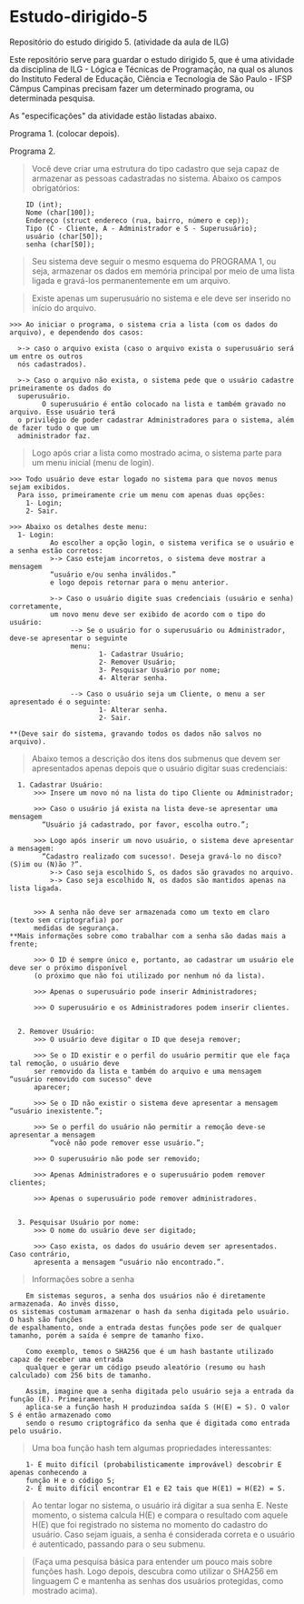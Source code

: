 # Estudo-dirigido-5
Repositório do estudo dirigido 5. (atividade da aula de ILG)


  Este repositório serve para guardar o estudo dirigido 5, que é uma atividade da disciplina de ILG - Lógica e Técnicas de Programação, 
na qual os alunos do Instituto Federal de Educação, Ciência e Tecnologia de São Paulo - IFSP Câmpus Campinas precisam fazer um determinado programa,
ou determinada pesquisa.

  As "especificações" da atividade estão listadas abaixo.


Programa 1.
(colocar depois).
  

Programa 2.
  > Você deve criar uma estrutura do tipo cadastro que seja capaz de armazenar as pessoas cadastradas no sistema. Abaixo os campos obrigatórios:

        ID (int);
        Nome (char[100]);
        Endereço (struct endereco (rua, bairro, número e cep));
        Tipo (C - Cliente, A - Administrador e S - Superusuário);
        usuário (char[50]);
        senha (char[50]);
      
  > Seu sistema deve seguir o mesmo esquema do PROGRAMA 1, ou seja, armazenar os dados em memória principal por meio de uma lista ligada e gravá-los permanentemente em um arquivo. 

  > Existe apenas um superusuário no sistema e ele deve ser inserido no início do arquivo.
  
    >>> Ao iniciar o programa, o sistema cria a lista (com os dados do arquivo), e dependendo dos casos:
    
      >-> caso o arquivo exista (caso o arquivo exista o superusuário será um entre os outros
      nós cadastrados).
      
      >-> Caso o arquivo não exista, o sistema pede que o usuário cadastre primeiramente os dados do
      superusuário.
            O superusuário é então colocado na lista e também gravado no arquivo. Esse usuário terá 
      o privilégio de poder cadastrar Administradores para o sistema, além de fazer tudo o que um 
      administrador faz.


  > Logo após criar a lista como mostrado acima, o sistema parte para um menu inicial (menu de login). 
 
    >>> Todo usuário deve estar logado no sistema para que novos menus sejam exibidos. 
      Para isso, primeiramente crie um menu com apenas duas opções:
        1- Login;
        2- Sair.

    >>> Abaixo os detalhes deste menu:
      1- Login:
              Ao escolher a opção login, o sistema verifica se o usuário e a senha estão corretos:
              >-> Caso estejam incorretos, o sistema deve mostrar a mensagem 
              “usuário e/ou senha inválidos.”
              e logo depois retornar para o menu anterior.
              
              >-> Caso o usuário digite suas credenciais (usuário e senha) corretamente, 
              um novo menu deve ser exibido de acordo com o tipo do usuário:
                   --> Se o usuário for o superusuário ou Administrador, deve-se apresentar o seguinte
                   menu:
                          1- Cadastrar Usuário;
                          2- Remover Usuário;
                          3- Pesquisar Usuário por nome;
                          4- Alterar senha.
                          
                   --> Caso o usuário seja um Cliente, o menu a ser apresentado é o seguinte:
                          1- Alterar senha.
                          2- Sair.
                          
    **(Deve sair do sistema, gravando todos os dados não salvos no arquivo).
                          
                          
  > Abaixo temos a descrição dos itens dos submenus que devem ser apresentados apenas depois que o usuário digitar suas credenciais:
      
      1. Cadastrar Usuário:
          >>> Insere um novo nó na lista do tipo Cliente ou Administrador;
          
          >>> Caso o usuário já exista na lista deve-se apresentar uma mensagem 
            “Usuário já cadastrado, por favor, escolha outro.”;
          
          >>> Logo após inserir um novo usuário, o sistema deve apresentar a mensagem:
            “Cadastro realizado com sucesso!. Deseja gravá-lo no disco? (S)im ou (N)ão ?”.
              >-> Caso seja escolhido S, os dados são gravados no arquivo.
              >-> Caso seja escolhido N, os dados são mantidos apenas na lista ligada.
            
            
          >>> A senha não deve ser armazenada como um texto em claro (texto sem criptografia) por
          medidas de segurança. 
    **Mais informações sobre como trabalhar com a senha são dadas mais a frente;
          
          >>> O ID é sempre único e, portanto, ao cadastrar um usuário ele deve ser o próximo disponível 
          (o próximo que não foi utilizado por nenhum nó da lista).
          
          >>> Apenas o superusuário pode inserir Administradores;
          
          >>> O superusuário e os Administradores podem inserir clientes.
          
          
      2. Remover Usuário:
          >>> O usuário deve digitar o ID que deseja remover;
          
          >>> Se o ID existir e o perfil do usuário permitir que ele faça tal remoção, o usuário deve
          ser removido da lista e também do arquivo e uma mensagem “usuário removido com sucesso" deve 
          aparecer;
          
          >>> Se o ID não existir o sistema deve apresentar a mensagem “usuário inexistente.”;
          
          >>> Se o perfil do usuário não permitir a remoção deve-se apresentar a mensagem 
              “você não pode remover esse usuário.”;
          
          >>> O superusuário não pode ser removido;
          
          >>> Apenas Administradores e o superusuário podem remover clientes;
          
          >>> Apenas o superusuário pode remover administradores.
          
          
      3. Pesquisar Usuário por nome:
          >>> O nome do usuário deve ser digitado;
          
          >>> Caso exista, os dados do usuário devem ser apresentados. Caso contrário, 
          apresenta a mensagem “usuário não encontrado.”. 



      
  > Informações sobre a senha

        Em sistemas seguros, a senha dos usuários não é diretamente armazenada. Ao invés disso,
    os sistemas costumam armazenar o hash da senha digitada pelo usuário. O hash são funções
    de espalhamento, onde a entrada destas funções pode ser de qualquer
    tamanho, porém a saída é sempre de tamanho fixo.
    
        Como exemplo, temos o SHA256 que é um hash bastante utilizado capaz de receber uma entrada
        qualquer e gerar um código pseudo aleatório (resumo ou hash calculado) com 256 bits de tamanho.
    
        Assim, imagine que a senha digitada pelo usuário seja a entrada da função (E). Primeiramente, 
        aplica-se a função hash H produzindoa saída S (H(E) = S). O valor S é então armazenado como 
        sendo o resumo criptográfico da senha que é digitada como entrada pelo usuário. 
   
  > Uma boa função hash tem algumas propriedades interessantes:

        1- É muito difícil (probabilisticamente improvável) descobrir E apenas conhecendo a 
        função H e o código S;
        2- É muito difícil encontrar E1 e E2 tais que H(E1) = H(E2) = S.

  > Ao tentar logar no sistema, o usuário irá digitar a sua senha E. Neste momento, o sistema calcula H(E) e compara o resultado com aquele H(E) que foi registrado no sistema no momento do cadastro do usuário. Caso sejam iguais, a senha é considerada correta e o usuário é autenticado, passando para o seu submenu.
      
  > (Faça uma pesquisa básica para entender um pouco mais sobre funções hash. Logo depois, descubra como utilizar o SHA256 em linguagem C e mantenha as senhas dos usuários protegidas, como mostrado acima).
